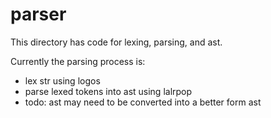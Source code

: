 # parser

This directory has code for lexing, parsing, and ast.

Currently the parsing process is:

- lex str using logos
- parse lexed tokens into ast using lalrpop
- todo: ast may need to be converted into a better form ast
